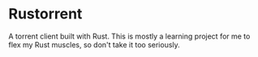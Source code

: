 # Rustorrent

A torrent client built with Rust. This is mostly a learning project
for me to flex my Rust muscles, so don't take it too seriously.
